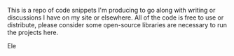 This is a repo of code snippets I'm producing to go along with writing or discussions I have on my site or elsewhere. 
All of the code is free to use or distribute, please consider some open-source libraries are necessary to run the projects here. 

Ele